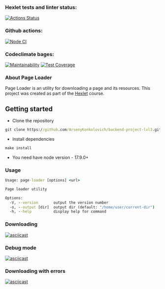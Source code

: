 ### Hexlet tests and linter status:
[![Actions Status](https://github.com/ArsenyKonkolovich/backend-project-lvl3/workflows/hexlet-check/badge.svg)](https://github.com/ArsenyKonkolovich/backend-project-lvl3/actions)
### Github actions:
[![Node CI](https://github.com/ArsenyKonkolovich/backend-project-lvl3/actions/workflows/nodeJS.yml/badge.svg)](https://github.com/ArsenyKonkolovich/backend-project-lvl3/actions/workflows/nodeJS.yml)

### Codeclimate bages:
[![Maintainability](https://api.codeclimate.com/v1/badges/7f134787a427157ce8c8/maintainability)](https://codeclimate.com/github/ArsenyKonkolovich/backend-project-lvl3/maintainability)
[![Test Coverage](https://api.codeclimate.com/v1/badges/7f134787a427157ce8c8/test_coverage)](https://codeclimate.com/github/ArsenyKonkolovich/backend-project-lvl3/test_coverage)

### About Page Loader
Page Loader is an utility for downloading a page and its resources. This project was created as part of the [Hexlet](https://ru.hexlet.io/) course.


## Getting started
- Clone the repository
```cmd
git clone https://github.com/ArsenyKonkolovich/backend-project-lvl3.git
```
- Install dependencies
```cmd
make install
```
- You need have node version - 17.9.0+

### Usage
```cmd
Usage: page-loader [options] <url>

Page loader utility

Options:
  -V, --version       output the version number
  -o, --output [dir]  output dir (default: "/home/user/current-dir")
  -h, --help          display help for command
```

### Downloading
[![asciicast](https://asciinema.org/a/a5sYAGi3jWawIPX9QwSEMxl87.svg)](https://asciinema.org/a/a5sYAGi3jWawIPX9QwSEMxl87)

### Debug mode
[![asciicast](https://asciinema.org/a/XjO8c6K5J5upIp9vb4Mt0vMOs.svg)](https://asciinema.org/a/XjO8c6K5J5upIp9vb4Mt0vMOs)

### Downloading with errors
[![asciicast](https://asciinema.org/a/ESaCVYjAgRnjRwYo0Ee56w3gI.svg)](https://asciinema.org/a/ESaCVYjAgRnjRwYo0Ee56w3gI)